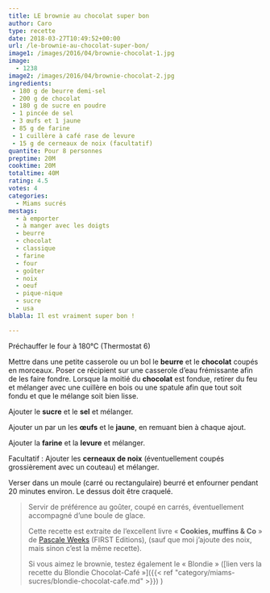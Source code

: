 ```yaml
---
title: LE brownie au chocolat super bon
author: Caro
type: recette
date: 2018-03-27T10:49:52+00:00
url: /le-brownie-au-chocolat-super-bon/
image1: /images/2016/04/brownie-chocolat-1.jpg
image:
  - 1238
image2: /images/2016/04/brownie-chocolat-2.jpg
ingredients:
 - 180 g de beurre demi-sel
 - 200 g de chocolat
 - 180 g de sucre en poudre
 - 1 pincée de sel
 - 3 œufs et 1 jaune
 - 85 g de farine
 - 1 cuillère à café rase de levure
 - 15 g de cerneaux de noix (facultatif)
quantite: Pour 8 personnes
preptime: 20M
cooktime: 20M
totaltime: 40M
rating: 4.5
votes: 4
categories:
  - Miams sucrés
mestags:
  - à emporter
  - à manger avec les doigts
  - beurre
  - chocolat
  - classique
  - farine
  - four
  - goûter
  - noix
  - oeuf
  - pique-nique
  - sucre
  - usa
blabla: Il est vraiment super bon !

---
```

Préchauffer le four à 180°C (Thermostat 6)

Mettre dans une petite casserole ou un bol le **beurre** et le **chocolat** coupés en morceaux. Poser ce récipient sur une casserole d&rsquo;eau frémissante afin de les faire fondre. Lorsque la moitié du **chocolat** est fondue, retirer du feu et mélanger avec une cuillère en bois ou une spatule afin que tout soit fondu et que le mélange soit bien lisse.

Ajouter le **sucre** et le **sel** et mélanger.

Ajouter un par un les **œufs** et le **jaune**, en remuant bien à chaque ajout.

Ajouter la **farine** et la **levure** et mélanger.

Facultatif : Ajouter les **cerneaux de noix** (éventuellement coupés grossièrement avec un couteau) et mélanger.

Verser dans un moule (carré ou rectangulaire) beurré et enfourner pendant 20 minutes environ. Le dessus doit être craquelé.

> Servir de préférence au goûter, coupé en carrés, éventuellement accompagné d&rsquo;une boule de glace.
>
> Cette recette est extraite de l&rsquo;excellent livre « **Cookies, muffins & Co** » de [Pascale Weeks](http://scally.typepad.com/) (FIRST Editions), (sauf que moi j&rsquo;ajoute des noix, mais sinon c&rsquo;est la même recette).
>
> Si vous aimez le brownie, testez également le « Blondie » ([lien vers la recette du Blondie Chocolat-Café »]({{< ref "category/miams-sucres/blondie-chocolat-cafe.md" >}})
)
